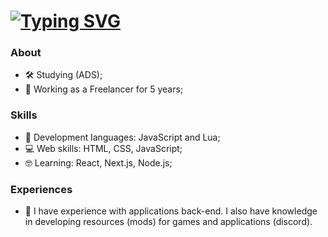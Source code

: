 <h1>
  <a href="https://git.io/typing-svg">
   <img src="https://readme-typing-svg.demolab.com?font=JetBrains+Mono&pause=1000&color=4b0082&random=false&width=435&lines=Hi%2C+I'm+Nikollas+Grégory!" alt="Typing SVG" />
  </a>
</h1>

### About
- 🛠 Studying (ADS);
- 🚀 Working as a Freelancer for 5 years;

### Skills
 - 🔮 Development languages: JavaScript and Lua; 
 - 💻 Web skills: HTML, CSS, JavaScript;
 - 🤓 Learning: React, Next.js, Node.js;

### Experiences
  - 🧥 I have experience with applications back-end. I also have knowledge in developing resources (mods) for games and applications (discord).
